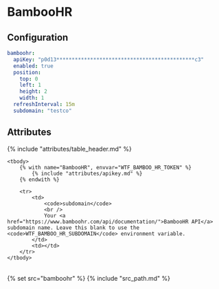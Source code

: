 # BambooHR

## Configuration

```yaml
bamboohr:
  apiKey: "p0d13*********************************************c3"
  enabled: true
  position:
    top: 0
    left: 1
    height: 2
    width: 1
  refreshInterval: 15m
  subdomain: "testco"
```

## Attributes

<table>
    {% include "attributes/table_header.md" %}

    <tbody>
        {% with name="BambooHR", envvar="WTF_BAMBOO_HR_TOKEN" %}
            {% include "attributes/apikey.md" %}
        {% endwith %}

        <tr>
            <td>
                <code>subdomain</code>
                <br />
                Your <a href="https://www.bamboohr.com/api/documentation/">BambooHR API</a> subdomain name. Leave this blank to use the <code>WTF_BAMBOO_HR_SUBDOMAIN</code> environment variable.
            </td>
            <td></td>
        </tr>
    </tbody>
</table>

{% set src="bamboohr" %}
{% include "src_path.md" %}